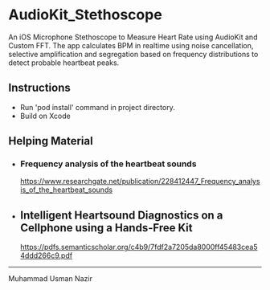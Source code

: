 # AudioKit_Stethoscope
An iOS Microphone Stethoscope to Measure Heart Rate using AudioKit and Custom FFT. The app calculates BPM in realtime using noise cancellation, selective amplification and segregation based on frequency distributions to detect probable heartbeat peaks.

## Instructions
- Run 'pod install' command in project directory.
- Build on Xcode

## Helping Material



- ### Frequency analysis of the heartbeat sounds
    https://www.researchgate.net/publication/228412447_Frequency_analysis_of_the_heartbeat_sounds
    
- ## Intelligent Heartsound Diagnostics on a Cellphone using a Hands-Free Kit
    https://pdfs.semanticscholar.org/c4b9/7fdf2a7205da8000ff45483cea54ddd266c9.pdf
    
    
    
    
-----------------
Muhammad Usman Nazir
